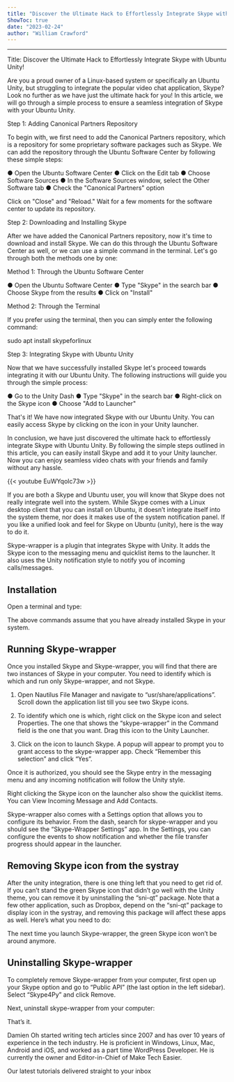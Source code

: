 ```yaml
---
title: "Discover the Ultimate Hack to Effortlessly Integrate Skype with Ubuntu Unity!"
ShowToc: true 
date: "2023-02-24"
author: "William Crawford"
---
```

*****
Title: Discover the Ultimate Hack to Effortlessly Integrate Skype with Ubuntu Unity!

Are you a proud owner of a Linux-based system or specifically an Ubuntu Unity, but struggling to integrate the popular video chat application, Skype? Look no further as we have just the ultimate hack for you! In this article, we will go through a simple process to ensure a seamless integration of Skype with your Ubuntu Unity.

Step 1: Adding Canonical Partners Repository

To begin with, we first need to add the Canonical Partners repository, which is a repository for some proprietary software packages such as Skype. We can add the repository through the Ubuntu Software Center by following these simple steps:

● Open the Ubuntu Software Center
● Click on the Edit tab
● Choose Software Sources
● In the Software Sources window, select the Other Software tab
● Check the "Canonical Partners" option

Click on "Close" and "Reload." Wait for a few moments for the software center to update its repository.

Step 2: Downloading and Installing Skype

After we have added the Canonical Partners repository, now it's time to download and install Skype. We can do this through the Ubuntu Software Center as well, or we can use a simple command in the terminal. Let's go through both the methods one by one:

Method 1: Through the Ubuntu Software Center

● Open the Ubuntu Software Center
● Type "Skype" in the search bar
● Choose Skype from the results
● Click on "Install"

Method 2: Through the Terminal

If you prefer using the terminal, then you can simply enter the following command:

sudo apt install skypeforlinux

Step 3: Integrating Skype with Ubuntu Unity

Now that we have successfully installed Skype let's proceed towards integrating it with our Ubuntu Unity. The following instructions will guide you through the simple process:

● Go to the Unity Dash
● Type "Skype" in the search bar
● Right-click on the Skype icon
● Choose "Add to Launcher"

That's it! We have now integrated Skype with our Ubuntu Unity. You can easily access Skype by clicking on the icon in your Unity launcher.

In conclusion, we have just discovered the ultimate hack to effortlessly integrate Skype with Ubuntu Unity. By following the simple steps outlined in this article, you can easily install Skype and add it to your Unity launcher. Now you can enjoy seamless video chats with your friends and family without any hassle.

{{< youtube EuWYqolc73w >}} 



If you are both a Skype and Ubuntu user, you will know that Skype does not really integrate well into the system. While Skype comes with a Linux desktop client that you can install on Ubuntu, it doesn’t integrate itself into the system theme, nor does it makes use of the system notification panel. If you like a unified look and feel for Skype on Ubuntu (unity), here is the way to do it.
 
Skype-wrapper is a plugin that integrates Skype with Unity. It adds the Skype icon to the messaging menu and quicklist items to the launcher. It also uses the Unity notification style to notify you of incoming calls/messages. 
 
## Installation
 
Open a terminal and type:
 
The above commands assume that you have already installed Skype in your system.
 
## Running Skype-wrapper
 
Once you installed Skype and Skype-wrapper, you will find that there are two instances of Skype in your computer. You need to identify which is which and run only Skype-wrapper, and not Skype.
 
1. Open Nautilus File Manager and navigate to “usr/share/applications”. Scroll down the application list till you see two Skype icons. 
 

 
2. To identify which one is which, right click on the Skype icon and select Properties. The one that shows the “skype-wrapper” in the Command field is the one that you want. Drag this icon to the Unity Launcher.
 
3. Click on the icon to launch Skype. A popup will appear to prompt you to grant access to the skype-wrapper app. Check “Remember this selection” and click “Yes”.
 
Once it is authorized, you should see the Skype entry in the messaging menu and any incoming notification will follow the Unity style.  
 
Right clicking the Skype icon on the launcher also show the quicklist items. You can View Incoming Message and Add Contacts.
 
Skype-wrapper also comes with a Settings option that allows you to configure its behavior. From the dash, search for skype-wrapper and you should see the “Skype-Wrapper Settings” app. In the Settings, you can configure the events to show notification and whether the file transfer progress should appear in the launcher. 
 
## Removing Skype icon from the systray
 
After the unity integration, there is one thing left that you need to get rid of. If you can’t stand the green Skype icon that didn’t go well with the Unity theme, you can remove it by uninstalling the “sni-qt” package. Note that a few other application, such as Dropbox, depend on the “sni-qt” package to display icon in the systray, and removing this package will affect these apps as well. Here’s what you need to do:
 
The next time you launch Skype-wrapper, the green Skype icon won’t be around anymore.
 
## Uninstalling Skype-wrapper
 
To completely remove Skype-wrapper from your computer, first open up your Skype option and go to “Public API” (the last option in the left sidebar). Select “Skype4Py” and click Remove.
 
Next, uninstall skype-wrapper from your computer:
 
That’s it. 
 
Damien Oh started writing tech articles since 2007 and has over 10 years of experience in the tech industry. He is proficient in Windows, Linux, Mac, Android and iOS, and worked as a part time WordPress Developer. He is currently the owner and Editor-in-Chief of Make Tech Easier.
 
Our latest tutorials delivered straight to your inbox




